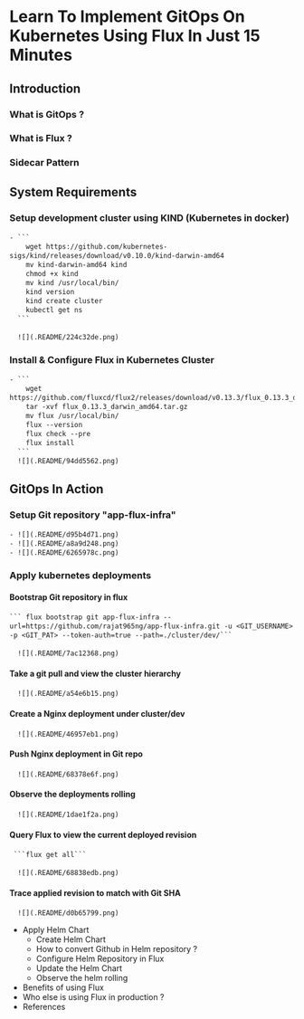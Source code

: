 # Learn To Implement GitOps On Kubernetes Using Flux In Just 15 Minutes
## Introduction
### What is GitOps ?
### What is Flux ?
### Sidecar Pattern

## System Requirements
### Setup development cluster using KIND (Kubernetes in docker)
    - ```
        wget https://github.com/kubernetes-sigs/kind/releases/download/v0.10.0/kind-darwin-amd64
        mv kind-darwin-amd64 kind
        chmod +x kind
        mv kind /usr/local/bin/
        kind version
        kind create cluster
        kubectl get ns
      ```
      
      ![](.README/224c32de.png)

### Install & Configure Flux in Kubernetes Cluster  
    - ```
        wget https://github.com/fluxcd/flux2/releases/download/v0.13.3/flux_0.13.3_darwin_amd64.tar.gz
        tar -xvf flux_0.13.3_darwin_amd64.tar.gz
        mv flux /usr/local/bin/
        flux --version
        flux check --pre
        flux install
      ```
      ![](.README/94dd5562.png)

## GitOps In Action
### Setup Git repository "app-flux-infra"
    - ![](.README/d95b4d71.png)
    - ![](.README/a8a9d248.png)
    - ![](.README/6265978c.png)
### Apply kubernetes deployments
#### Bootstrap Git repository in flux
    ``` flux bootstrap git app-flux-infra --url=https://github.com/rajat965ng/app-flux-infra.git -u <GIT_USERNAME> -p <GIT_PAT> --token-auth=true --path=./cluster/dev/```
   
      ![](.README/7ac12368.png)
      
#### Take a git pull and view the cluster hierarchy 
      ![](.README/a54e6b15.png)  
#### Create a Nginx deployment under cluster/dev
      ![](.README/46957eb1.png)
#### Push Nginx deployment in Git repo
      ![](.README/68378e6f.png)
#### Observe the deployments rolling
      ![](.README/1dae1f2a.png)
#### Query Flux to view the current deployed revision
     ```flux get all```
       
      ![](.README/68838edb.png)
#### Trace applied revision to match with Git SHA
      ![](.README/d0b65799.png)    
  - Apply Helm Chart
    - Create Helm Chart
    - How to convert Github in Helm repository ?
    - Configure Helm Repository in Flux
    - Update the Helm Chart
    - Observe the helm rolling
- Benefits of using Flux
- Who else is using Flux in production ?
- References